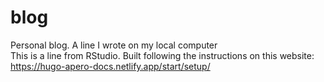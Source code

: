# blog
Personal blog.
A line I wrote on my local computer  
This is a line from RStudio.
Built following the instructions on this website: https://hugo-apero-docs.netlify.app/start/setup/